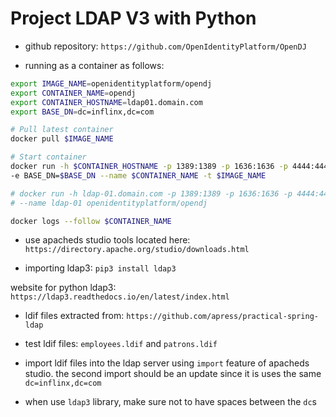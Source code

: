 # Project LDAP V3 with Python

+ github repository: `https://github.com/OpenIdentityPlatform/OpenDJ`

+ running as a container as follows:

```bash
export IMAGE_NAME=openidentityplatform/opendj
export CONTAINER_NAME=opendj
export CONTAINER_HOSTNAME=ldap01.domain.com
export BASE_DN=dc=inflinx,dc=com

# Pull latest container
docker pull $IMAGE_NAME

# Start container
docker run -h $CONTAINER_HOSTNAME -p 1389:1389 -p 1636:1636 -p 4444:4444 \
-e BASE_DN=$BASE_DN --name $CONTAINER_NAME -t $IMAGE_NAME

# docker run -h ldap-01.domain.com -p 1389:1389 -p 1636:1636 -p 4444:4444 \
# --name ldap-01 openidentityplatform/opendj

docker logs --follow $CONTAINER_NAME

```

+ use apacheds studio tools located here: 
`https://directory.apache.org/studio/downloads.html`

+ importing ldap3: 
`pip3 install ldap3`

 website for python ldap3: 
`https://ldap3.readthedocs.io/en/latest/index.html`

+ ldif files extracted from: 
`https://github.com/apress/practical-spring-ldap`

+ test ldif files: 
`employees.ldif` and `patrons.ldif`


+ import ldif files into the ldap server using `import` feature of apacheds studio.
the second import should be an update since it is uses the same `dc=inflinx,dc=com`

+ when use `ldap3` library, make sure not to have spaces between the `dc`s
